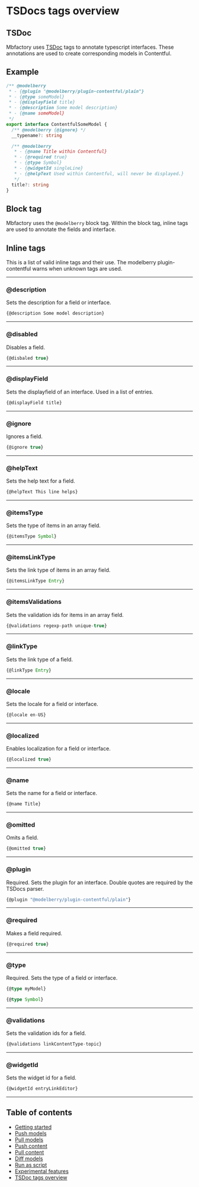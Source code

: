 # TSDocs tags overview

## TSDoc

Mbfactory uses [TSDoc](https://github.com/microsoft/tsdoc) tags to annotate
typescript interfaces. These annotations are used to create corresponding models
in Contentful.

## Example

```ts
/** @modelberry
 * - {@plugin "@modelberry/plugin-contentful/plain"}
 * - {@type someModel}
 * - {@displayField title}
 * - {@description Some model description}
 * - {@name someModel}
 */
export interface ContentfulSomeModel {
  /** @modelberry {@ignore} */
  __typename?: string

  /** @modelberry
   * - {@name Title within Contentful}
   * - {@required true}
   * - {@type Symbol}
   * - {@widgetId singleLine}
   * - {@helpText Used within Contentful, will never be displayed.}
   */
  title?: string
}
```

## Block tag

Mbfactory uses the `@modelberry` block tag. Within the block tag, inline tags
are used to annotate the fields and interface.

## Inline tags

This is a list of valid inline tags and their use. The modelberry
plugin-contentful warns when unknown tags are used.

---

### @description

Sets the description for a field or interface.

```ts
{@description Some model description}
```

---

### @disabled

Disables a field.

```ts
{@disbaled true}
```

---

### @displayField

Sets the displayfield of an interface. Used in a list of entries.

```ts
{@displayField title}
```

---

### @ignore

Ignores a field.

```ts
{@ignore true}
```

---

### @helpText

Sets the help text for a field.

```ts
{@helpText This line helps}
```

---

### @itemsType

Sets the type of items in an array field.

```ts
{@itemsType Symbol}
```

---

### @itemsLinkType

Sets the link type of items in an array field.

```ts
{@itemsLinkType Entry}
```

---

### @itemsValidations

Sets the validation ids for items in an array field.

```ts
{@validations regexp-path unique-true}
```

---

### @linkType

Sets the link type of a field.

```ts
{@linkType Entry}
```

---

### @locale

Sets the locale for a field or interface.

```ts
{@locale en-US}
```

---

### @localized

Enables localization for a field or interface.

```ts
{@localized true}
```

---

### @name

Sets the name for a field or interface.

```ts
{@name Title}
```

---

### @omitted

Omits a field.

```ts
{@omitted true}
```

---

### @plugin

Required. Sets the plugin for an interface. Double quotes are required by the
TSDocs parser.

```ts
{@plugin "@modelberry/plugin-contentful/plain"}
```

---

### @required

Makes a field required.

```ts
{@required true}
```

---

### @type

Required. Sets the type of a field or interface.

```ts
{@type myModel}
```

```ts
{@type Symbol}
```

---

### @validations

Sets the validation ids for a field.

```ts
{@validations linkContentType-topic}
```

---

### @widgetId

Sets the widget id for a field.

```ts
{@widgetId entryLinkEditor}
```

---

## Table of contents

- [Getting started](./getting-started.md)
- [Push models](./push-models.md)
- [Pull models](./pull-models.md)
- [Push content](./push-content.md)
- [Pull content](./pull-content.md)
- [Diff models](./diff-models.md)
- [Run as script](./run-as-script.md)
- [Experimental features](./experimental-features.md)
- [TSDoc tags overview](./tsdocs-tags-overview.md)
